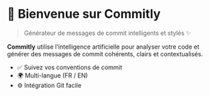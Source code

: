 # 👋 Bienvenue sur Commitly


> Générateur de messages de commit intelligents et stylés ✨

**Commitly** utilise l’intelligence artificielle pour analyser votre code et générer des messages de commit cohérents, clairs et contextualisés.

- ✅ Suivez vos conventions de commit
- 🌍 Multi-langue (FR / EN)
- ⚙️ Intégration Git facile
